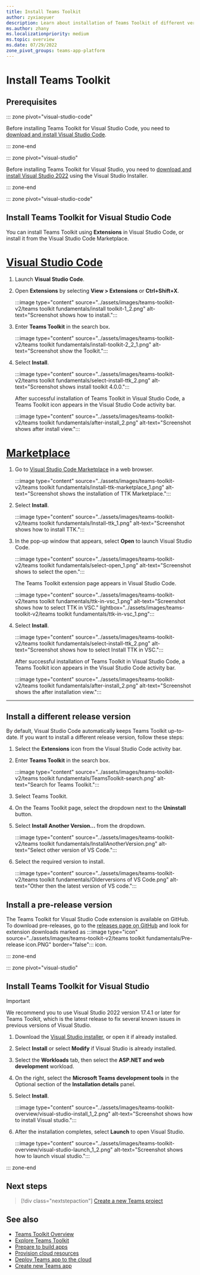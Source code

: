 ```yaml
---
title: Install Teams Toolkit 
author: zyxiaoyuer
description: Learn about installation of Teams Toolkit of different versions in Visual Studio code, Visual Studio, and marketplace.
ms.author: zhany
ms.localizationpriority: medium
ms.topic: overview
ms.date: 07/29/2022
zone_pivot_groups: teams-app-platform
---
```


# Install Teams Toolkit

## Prerequisites

::: zone pivot="visual-studio-code"

Before installing Teams Toolkit for Visual Studio Code, you need to [download and install Visual Studio Code](https://code.visualstudio.com/Download).

::: zone-end

::: zone pivot="visual-studio"

Before installing Teams Toolkit for Visual Studio, you need to [download and install Visual Studio 2022](https://aka.ms/VSDownload) using the Visual Studio Installer.

::: zone-end

::: zone pivot="visual-studio-code"

## Install Teams Toolkit for Visual Studio Code

You can install Teams Toolkit using **Extensions** in Visual Studio Code, or install it from the Visual Studio Code Marketplace.

# [Visual Studio Code](#tab/vscode)

1. Launch **Visual Studio Code**.
1. Open **Extensions** by selecting  **View > Extensions** or **Ctrl+Shift+X**.

   :::image type="content" source="../assets/images/teams-toolkit-v2/teams toolkit fundamentals/install toolkit-1_2.png" alt-text="Screenshot shows how to install.":::

1. Enter **Teams Toolkit** in the search box.

   :::image type="content" source="../assets/images/teams-toolkit-v2/teams toolkit fundamentals/install-toolkit-2_2_1.png" alt-text="Screenshot show the Toolkit.":::

1. Select **Install**.
  
   :::image type="content" source="../assets/images/teams-toolkit-v2/teams toolkit fundamentals/select-install-ttk_2.png" alt-text="Screenshot shows install toolkit 4.0.0.":::

   After successful installation of Teams Toolkit in Visual Studio Code, a Teams Toolkit icon appears in the Visual Studio Code activity bar.

   :::image type="content" source="../assets/images/teams-toolkit-v2/teams toolkit fundamentals/after-install_2.png" alt-text="Screenshot shows after install view.":::

# [Marketplace](#tab/marketplace)

1. Go to [Visual Studio Code Marketplace](https://marketplace.visualstudio.com/items?itemName=TeamsDevApp.ms-teams-vscode-extension) in a web browser.

   :::image type="content" source="../assets/images/teams-toolkit-v2/teams toolkit fundamentals/install-ttk-marketplace_1.png" alt-text="Screenshot shows the installation of TTK Marketplace.":::

1. Select **Install**.

   :::image type="content" source="../assets/images/teams-toolkit-v2/teams toolkit fundamentals/Install-ttk_1.png" alt-text="Screenshot shows how to install TTK.":::

1. In the pop-up window that appears, select **Open** to launch Visual Studio Code.

   :::image type="content" source="../assets/images/teams-toolkit-v2/teams toolkit fundamentals/select-open_1.png" alt-text="Screenshot shows to select the open.":::

   The Teams Toolkit extension page appears in Visual Studio Code.

   :::image type="content" source="../assets/images/teams-toolkit-v2/teams toolkit fundamentals/ttk-in-vsc_1.png" alt-text="Screenshot shows how to select TTK in VSC." lightbox="../assets/images/teams-toolkit-v2/teams toolkit fundamentals/ttk-in-vsc_1.png":::

1. Select **Install**.

   :::image type="content" source="../assets/images/teams-toolkit-v2/teams toolkit fundamentals/select-install-ttk_2.png" alt-text="Screenshot shows how to select Install TTK in VSC.":::

   After successful installation of Teams Toolkit in Visual Studio Code, a Teams Toolkit icon appears in the Visual Studio Code activity bar.

   :::image type="content" source="../assets/images/teams-toolkit-v2/teams toolkit fundamentals/after-install_2.png" alt-text="Screenshot shows the after installation view.":::

---

## Install a different release version

By default, Visual Studio Code automatically keeps Teams Toolkit up-to-date. If you want to install a different release version, follow these steps:

1. Select the **Extensions** icon from the Visual Studio Code activity bar.

1. Enter **Teams Toolkit**  in the search box.

   :::image type="content" source="../assets/images/teams-toolkit-v2/teams toolkit fundamentals/TeamsToolkit-search.png" alt-text="Search for Teams Toolkit.":::

3. Select Teams Toolkit.

4. On the Teams Toolkit page, select the dropdown next to the **Uninstall** button.

5. Select **Install Another Version...** from the dropdown.

   :::image type="content" source="../assets/images/teams-toolkit-v2/teams toolkit fundamentals/InstallAnotherVersion.png" alt-text="Select other version of VS Code.":::

6. Select the required version to install.

   :::image type="content" source="../assets/images/teams-toolkit-v2/teams toolkit fundamentals/Olderversions of VS Code.png" alt-text="Other then the latest version of VS code.":::

## Install a pre-release version

The Teams Toolkit for Visual Studio Code extension is available on GitHub. To download pre-releases, go to the [releases page on GitHub](https://github.com/OfficeDev/TeamsFx/releases) and look for extension downloads marked as :::image type="icon" source="../assets/images/teams-toolkit-v2/teams toolkit fundamentals/Pre-release icon.PNG" border="false"::: icon.

::: zone-end

::: zone pivot="visual-studio"

## Install Teams Toolkit for Visual Studio

   > [!IMPORTANT]
   > We recommend you to use Visual Studio 2022 version 17.4.1 or later for Teams Toolkit, which is the latest release to fix several known issues in previous versions of Visual Studio.

1. Download the [Visual Studio installer](https://aka.ms/VSDownload), or open it if already installed.
2. Select **Install** or select **Modify** if Visual Studio is already installed.
3. Select the **Workloads** tab, then select the **ASP.NET and web development** workload.
4. On the right, select the **Microsoft Teams development tools** in the Optional section of the **Installation details** panel.
5. Select **Install**.

   :::image type="content" source="../assets/images/teams-toolkit-overview/visual-studio-install_1_2.png" alt-text="Screenshot shows how to install Visual studio.":::

6. After the installation completes, select **Launch** to open Visual Studio.

    :::image type="content" source="../assets/images/teams-toolkit-overview/visual-studio-launch_1_2.png" alt-text="Screenshot shows how to launch visual studio.":::

::: zone-end

## Next steps

> [!div class="nextstepaction"]
> [Create a new Teams project](create-new-project.md)

## See also

* [Teams Toolkit Overview](teams-toolkit-fundamentals.md)
* [Explore Teams Toolkit](explore-Teams-Toolkit.md)
* [Prepare to build apps](build-environments.md)
* [Provision cloud resources](provision.md)
* [Deploy Teams app to the cloud](deploy.md)
* [Create new Teams app](create-new-project.md#create-new-teams-app-in-visual-studio)
